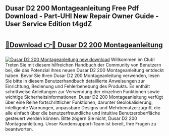 ## Dusar D2 200 Montageanleitung Free Pdf Download - Part-UHl New Repair Owner Guide - User Service Edition t4gdZ

# <h2><a href="http://df8tis6.blite.top/?on=Dusar+D2+200+Montageanleitung">🔗Download 👉🔴 Dusar D2 200 Montageanleitung</a></h2>

[![Dusar D2 200 Montageanleitung new download](https://i.imgur.com/lujVjoI.png)](http://df8tis6.blite.top/?on=Dusar+D2+200+Montageanleitung)
Willkommen im Club! Treten Sie mit diesem hilfreichen Handbuch der Community von Benutzern bei, die das Potenzial ihres neuen Dusar D2 200 Montageanleitung entdeckt haben. Bevor Sie Ihren Dusar D2 200 Montageanleitung verwenden, lesen Sie bitte in diesem Benutzerhandbuch detaillierte Anweisungen zur Einrichtung, Bedienung und Fehlerbehebung des Produkts. Es enthält schrittweise Anleitungen zur Verwendung der einzelnen Funktionen sowie wichtige Sicherheitsinformationen. Dusar D2 200 Montageanleitung verfügt über eine Reihe fortschrittlicher Funktionen, darunter Geolokalisierung, intelligente Warnungen, anpassbare Designs und Mehrbenutzerzugriff, die alle einfach über die benutzerfreundliche und intuitive Benutzeroberfläche gesteuert werden können. Bitte zögern Sie nicht, Dusar D2 200 Montageanleitung. Unser Kundensupport-Team ist bereit, Ihre Fragen zu beantworten.
